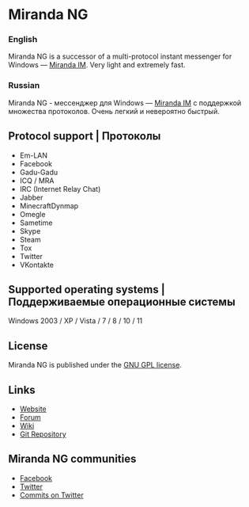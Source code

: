 # Miranda NG

### English
Miranda NG is a successor of a multi-protocol instant messenger for Windows — [Miranda IM][1]. Very light and extremely fast.
### Russian
Miranda NG - мессенджер для Windows — [Miranda IM][1] с поддержкой множества протоколов. Очень легкий и невероятно быстрый.

## Protocol support | Протоколы

- Em-LAN
- Facebook
- Gadu-Gadu
- ICQ / MRA
- IRC (Internet Relay Chat)
- Jabber
- MinecraftDynmap
- Omegle
- Sametime
- Skype
- Steam
- Tox
- Twitter
- VKontakte

## Supported operating systems | Поддерживаемые операционные системы 

Windows 2003 / XP / Vista / 7 / 8 / 10 / 11

## License

Miranda NG is published under the [GNU GPL license][2].

## Links

- [Website](https://miranda-ng.org/)
- [Forum](https://forum.miranda-ng.org/)
- [Wiki](https://wiki.miranda-ng.org/)
- [Git Repository](https://github.com/miranda-ng/miranda-ng)

## Miranda NG communities

- [Facebook](https://www.facebook.com/miranda.newgen)
- [Twitter](https://twitter.com/MirandaNewgen)
- [Commits on Twitter](https://twitter.com/MirandaNGcommit)

[1]: https://sourceforge.net/projects/miranda/
[2]: https://www.gnu.org/licenses/gpl-2.0.html
